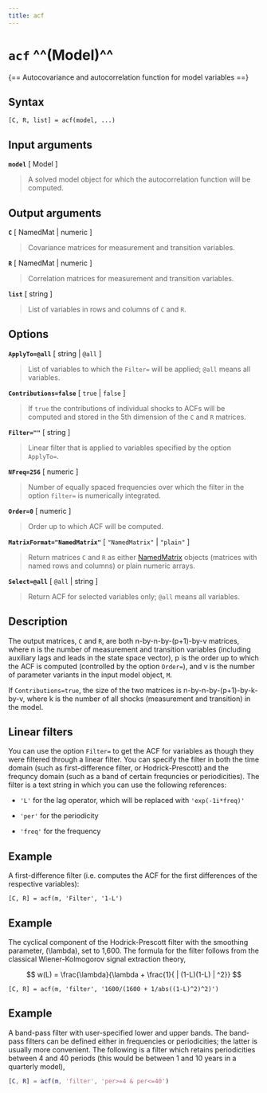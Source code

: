 ```yaml
---
title: acf
---
```


# `acf` ^^(Model)^^

{== Autocovariance and autocorrelation function for model variables ==}


## Syntax 

    [C, R, list] = acf(model, ...)


## Input arguments 

__`model`__ [ Model ]
> 
> A solved model object for which the autocorrelation function will be
> computed.
> 


## Output arguments 


__`C`__ [ NamedMat | numeric ]
> 
> Covariance matrices for measurement and transition variables.
> 

__`R`__ [ NamedMat | numeric ]
> 
> Correlation matrices for measurement and transition variables.
> 

__`list`__ [ string ]
> 
> List of variables in rows and columns of `C` and `R`.
> 

## Options 

__`ApplyTo=@all`__ [ string | `@all` ]
> 
> List of variables to which the `Filter=` will be applied; `@all` means
> all variables.
> 

__`Contributions=false`__ [ `true` | `false` ]
> 
> If `true` the contributions of individual shocks to ACFs will be computed
> and stored in the 5th dimension of the `C` and `R` matrices.
> 

__`Filter=""`__ [ string ]
> 
> Linear filter that is applied to variables specified by the option
>`ApplyTo=`.
> 

__`NFreq=256`__ [ numeric ]
> 
> Number of equally spaced frequencies over which the filter in the option
> `filter=` is numerically integrated.
> 


__`Order=0`__ [ numeric ]
> 
> Order up to which ACF will be computed.
> 

__`MatrixFormat="NamedMatrix"`__ [ `"NamedMatrix"` | `"plain"` ] 
> 
> Return matrices `C` and `R` as either
> [NamedMatrix](../../DataManagement/@NamedMatrix/index.md) objects
> (matrices with named rows and columns) or plain numeric arrays.
> 

__`Select=@all`__ [ `@all` | string ]
> 
> Return ACF for selected variables only; `@all` means all variables.
> 

## Description 

The output matrices, `C` and `R`, are both n-by-n-by-(p+1)-by-v matrices,
where n is the number of measurement and transition variables (including
auxiliary lags and leads in the state space vector), p is the order up to
which the ACF is computed (controlled by the option `Order=`), and v is
the number of parameter variants in the input model object, `M`.

If `Contributions=true`, the size of the two matrices is
n-by-n-by-(p+1)-by-k-by-v, where k is the number of all shocks
(measurement and transition) in the model.


## Linear filters


You can use the option `Filter=` to get the ACF for variables as though
they were filtered through a linear filter. You can specify the filter in
both the time domain (such as first-difference filter, or
Hodrick-Prescott) and the frequncy domain (such as a band of certain
frequncies or periodicities). The filter is a text string in which you
can use the following references:

* `'L'` for the lag operator, which will be replaced with `'exp(-1i*freq)'`

* `'per'` for the periodicity

* `'freq'` for the frequency


## Example


A first-difference filter (i.e. computes the ACF for the first
differences of the respective variables):

```
[C, R] = acf(m, 'Filter', '1-L')
```


## Example


The cyclical component of the Hodrick-Prescott filter with the smoothing
parameter, \(\lambda\), set to 1,600. The formula for the filter follows
from the classical Wiener-Kolmogorov signal extraction theory, 

$$
w(L) = \frac{\lambda}{\lambda + \frac{1}{ | (1-L)(1-L) | ^2}}
$$


```
[C, R] = acf(m, 'filter', '1600/(1600 + 1/abs((1-L)^2)^2)')
```


## Example


A band-pass filter with user-specified lower and upper bands. The
band-pass filters can be defined either in frequencies or periodicities;
the latter is usually more convenient. The following is a filter which
retains periodicities between 4 and 40 periods (this would be between 1
and 10 years in a quarterly model), 

```matlab
[C, R] = acf(m, 'filter', 'per>=4 & per<=40')
```


